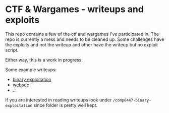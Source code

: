 # CTF & Wargames - writeups and exploits

This repo contains a few of the ctf and wargames I've participated in. The repo is currently a mess and needs to be cleaned up. Some challenges have the exploits and not the writeup and other have the writeup but no exploit script.

Either way, this is a work in progress.

Some example writeups:
- [binary exploitation](comp6447-binary-exploitation/4/3/writeup.md)
- [websec](picoctf-2018/forensics/flaskcards-and-freedom/writeup.md)
- ...

If you are interested in reading writeups look under `/comp6447-binary-exploitation` since folder is pretty well kept.


